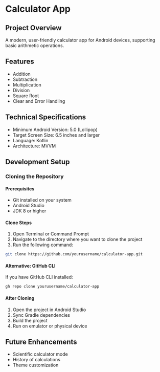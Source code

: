 # Calculator App

## Project Overview
A modern, user-friendly calculator app for Android devices, supporting basic arithmetic operations.

## Features
- Addition
- Subtraction
- Multiplication
- Division
- Square Root
- Clear and Error Handling

## Technical Specifications
- Minimum Android Version: 5.0 (Lollipop)
- Target Screen Size: 6.5 inches and larger
- Language: Kotlin
- Architecture: MVVM

## Development Setup
### Cloning the Repository

#### Prerequisites
- Git installed on your system
- Android Studio
- JDK 8 or higher

#### Clone Steps
1. Open Terminal or Command Prompt
2. Navigate to the directory where you want to clone the project
3. Run the following command:

```bash
git clone https://github.com/yourusername/calculator-app.git
```

#### Alternative: GitHub CLI
If you have GitHub CLI installed:

```bash
gh repo clone yourusername/calculator-app
```

#### After Cloning
1. Open the project in Android Studio
2. Sync Gradle dependencies
3. Build the project
4. Run on emulator or physical device

## Future Enhancements
- Scientific calculator mode
- History of calculations
- Theme customization

